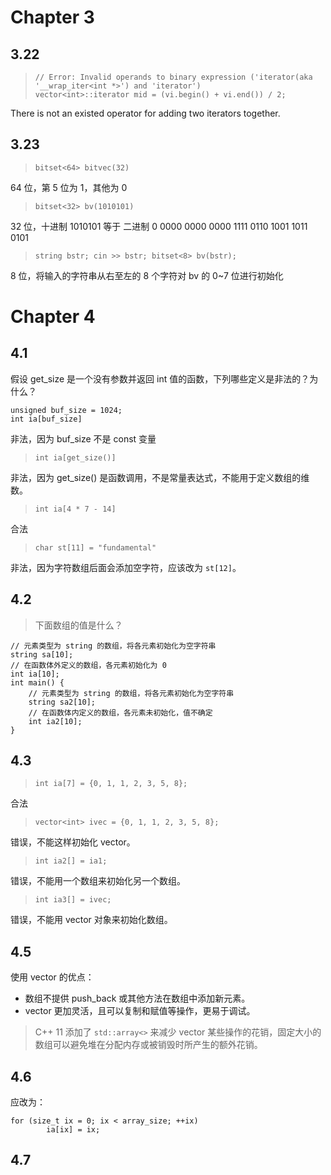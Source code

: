 # Chapter 3

## 3.22

>     // Error: Invalid operands to binary expression ('iterator(aka '__wrap_iter<int *>') and 'iterator')
>     vector<int>::iterator mid = (vi.begin() + vi.end()) / 2;

There is not an existed operator for adding two iterators together.

## 3.23

> `bitset<64> bitvec(32)`

64 位，第 5 位为 1，其他为 0

> `bitset<32> bv(1010101)`

32 位，十进制 1010101 等于 二进制 0 0000 0000 0000 1111 0110 1001 1011 0101
 
> `string bstr; cin >> bstr; bitset<8> bv(bstr);`

8 位，将输入的字符串从右至左的 8 个字符对 bv 的 0~7 位进行初始化

# Chapter 4

## 4.1

假设 get_size 是一个没有参数并返回 int 值的函数，下列哪些定义是非法的？为什么？

>
````
unsigned buf_size = 1024;
int ia[buf_size]
````

非法，因为 buf_size 不是 const 变量

> `int ia[get_size()]`

非法，因为 get_size() 是函数调用，不是常量表达式，不能用于定义数组的维数。

> `int ia[4 * 7 - 14]`

合法

> `char st[11] = "fundamental"`

非法，因为字符数组后面会添加空字符，应该改为 `st[12]`。

## 4.2

> 下面数组的值是什么？

````
// 元素类型为 string 的数组，将各元素初始化为空字符串
string sa[10];
// 在函数体外定义的数组，各元素初始化为 0
int ia[10];
int main() {
	// 元素类型为 string 的数组，将各元素初始化为空字符串
	string sa2[10];
	// 在函数体内定义的数组，各元素未初始化，值不确定
	int ia2[10];
}
````

## 4.3

> `int ia[7] = {0, 1, 1, 2, 3, 5, 8};`

合法

> `vector<int> ivec = {0, 1, 1, 2, 3, 5, 8};`

错误，不能这样初始化 vector。

> `int ia2[] = ia1;`

错误，不能用一个数组来初始化另一个数组。

> `int ia3[] = ivec;`

错误，不能用 vector 对象来初始化数组。

## 4.5

使用 vector 的优点：

- 数组不提供 push_back 或其他方法在数组中添加新元素。
- vector 更加灵活，且可以复制和赋值等操作，更易于调试。

> C++ 11 添加了 `std::array<>` 来减少 vector 某些操作的花销，固定大小的数组可以避免堆在分配内存或被销毁时所产生的额外花销。

## 4.6

应改为：

````
for (size_t ix = 0; ix < array_size; ++ix)
	    ia[ix] = ix;
````

## 4.7


